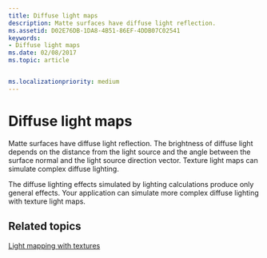 ```yaml
---
title: Diffuse light maps
description: Matte surfaces have diffuse light reflection.
ms.assetid: D02E76DB-1DA8-4B51-86EF-4DDB07C02541
keywords:
- Diffuse light maps
ms.date: 02/08/2017
ms.topic: article


ms.localizationpriority: medium
---
```

# Diffuse light maps


Matte surfaces have diffuse light reflection. The brightness of diffuse light depends on the distance from the light source and the angle between the surface normal and the light source direction vector. Texture light maps can simulate complex diffuse lighting.

The diffuse lighting effects simulated by lighting calculations produce only general effects. Your application can simulate more complex diffuse lighting with texture light maps.

## <span id="related-topics"></span>Related topics


[Light mapping with textures](light-mapping-with-textures.md)

 

 




